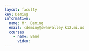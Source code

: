 ```yaml
---
layout: faculty
key: Deming
information:
  name: Mr. Deming
  email: cdeming@swanvalley.k12.mi.us
  courses:
    - name: Band
      video:
---
```

